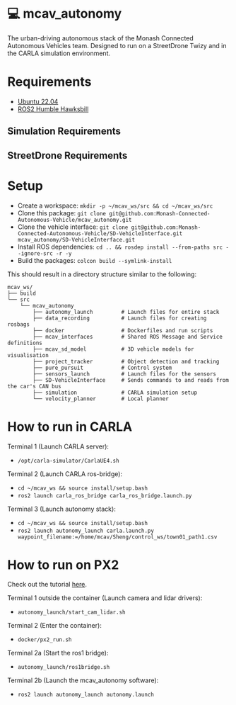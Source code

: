 # 💻 mcav_autonomy
The urban-driving autonomous stack of the Monash Connected Autonomous Vehicles team. Designed to run on a StreetDrone Twizy and in the CARLA simulation environment.

# Requirements
- [Ubuntu 22.04](https://ubuntu.com/download/desktop)
- [ROS2 Humble Hawksbill](https://docs.ros.org/en/humble/Installation.html)

## Simulation Requirements

## StreetDrone Requirements

# Setup
- Create a workspace: `mkdir -p ~/mcav_ws/src && cd ~/mcav_ws/src`
- Clone this package: `git clone git@github.com:Monash-Connected-Autonomous-Vehicle/mcav_autonomy.git`
- Clone the vehicle interface: `git clone git@github.com:Monash-Connected-Autonomous-Vehicle/SD-VehicleInterface.git mcav_autonomy/SD-VehicleInterface.git`
- Install ROS dependencies: `cd .. && rosdep install --from-paths src --ignore-src -r -y`
- Build the packages: `colcon build --symlink-install`

This should result in a directory structure similar to the following:
```
mcav_ws/                                                     
├── build                                                                                                               
└── src
    └── mcav_autonomy
        ├── autonomy_launch         # Launch files for entire stack
        ├── data_recording          # Launch files for creating rosbags
        ├── docker                  # Dockerfiles and run scripts
        ├── mcav_interfaces         # Shared ROS Message and Service definitions
        ├── mcav_sd_model           # 3D vehicle models for visualisation
        ├── project_tracker         # Object detection and tracking
        ├── pure_pursuit            # Control system
        ├── sensors_launch          # Launch files for the sensors
        ├── SD-VehicleInterface     # Sends commands to and reads from the car's CAN bus
        ├── simulation              # CARLA simulation setup
        └── velocity_planner        # Local planner
```

# How to run in CARLA
Terminal 1 (Launch CARLA server):
- `/opt/carla-simulator/CarlaUE4.sh`

Terminal 2 (Launch CARLA ros-bridge):
- `cd ~/mcav_ws && source install/setup.bash`
- `ros2 launch carla_ros_bridge carla_ros_bridge.launch.py`

Terminal 3 (Launch autonomy stack):
- `cd ~/mcav_ws && source install/setup.bash`
- `ros2 launch autonomy_launch carla.launch.py waypoint_filename:=/home/mcav/Sheng/control_ws/town01_path1.csv`

# How to run on PX2
Check out the tutorial [here](https://www.notion.so/monashcav/ROS-ROS2-Bridge-Docker-on-the-PX2-b467b22b85444f27a47ded13b8968370). 

Terminal 1 outside the container (Launch camera and lidar drivers):
- `autonomy_launch/start_cam_lidar.sh`

Terminal 2 (Enter the container): 
- `docker/px2_run.sh`

Terminal 2a (Start the ros1 bridge):
- `autonomy_launch/ros1bridge.sh`

Terminal 2b (Launch the mcav_autonomy software):
- `ros2 launch autonomy_launch autonomy.launch`
